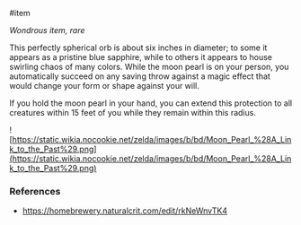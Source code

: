 #item 

*Wondrous item, rare*

This perfectly spherical orb is about six inches in diameter; to some it appears as a pristine blue sapphire, while to others it appears to house swirling chaos of many colors. While the moon pearl is on your person, you automatically succeed on any saving throw against a magic effect that would change your form or shape against your will.

If you hold the moon pearl in your hand, you can extend this protection to all creatures within 15 feet of you while they remain within this radius.

![https://static.wikia.nocookie.net/zelda/images/b/bd/Moon_Pearl_%28A_Link_to_the_Past%29.png](https://static.wikia.nocookie.net/zelda/images/b/bd/Moon_Pearl_%28A_Link_to_the_Past%29.png)

### References

* https://homebrewery.naturalcrit.com/edit/rkNeWnvTK4
